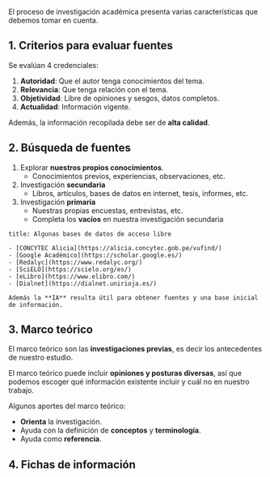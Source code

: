 El proceso de investigación académica presenta varias características que debemos tomar en cuenta.

## 1. Criterios para evaluar fuentes

Se evalúan 4 credenciales:

1. **Autoridad**: Que el autor tenga conocimientos del tema.
2. **Relevancia**: Que tenga relación con el tema.
3. **Objetividad**: Libre de opiniones y sesgos, datos completos.
4. **Actualidad**: Información vigente.

Además, la información recopilada debe ser de **alta calidad**.

## 2. Búsqueda de fuentes

1. Explorar **nuestros propios conocimientos**.
	- Conocimientos previos, experiencias, observaciones, etc.
2. Investigación **secundaria**
	- Libros, artículos, bases de datos en internet, tesis, informes, etc.
3. Investigación **primaria** 
	- Nuestras propias encuestas, entrevistas, etc.
	- Completa los **vacíos** en nuestra investigación secundaria

```ad-note
title: Algunas bases de datos de acceso libre

- [CONCYTEC Alicia](https://alicia.concytec.gob.pe/vufind/)
- [Google Académico](https://scholar.google.es/)
- [Redalyc](https://www.redalyc.org/)
- [SciELO](https://scielo.org/es/)
- [eLibro](https://www.elibro.com/)
- [Dialnet](https://dialnet.unirioja.es/)

Además la **IA** resulta útil para obtener fuentes y una base inicial de información.

```

## 3. Marco teórico

El marco teórico son las **investigaciones previas**, es decir los antecedentes de nuestro estudio.

El marco teórico puede incluir **opiniones y posturas diversas**, así que podemos escoger qué información existente incluir y cuál no en nuestro trabajo.

Algunos aportes del marco teórico:

- **Orienta** la investigación.
- Ayuda con la definición de **conceptos** y **terminología**.
- Ayuda como **referencia**.

## 4. Fichas de información